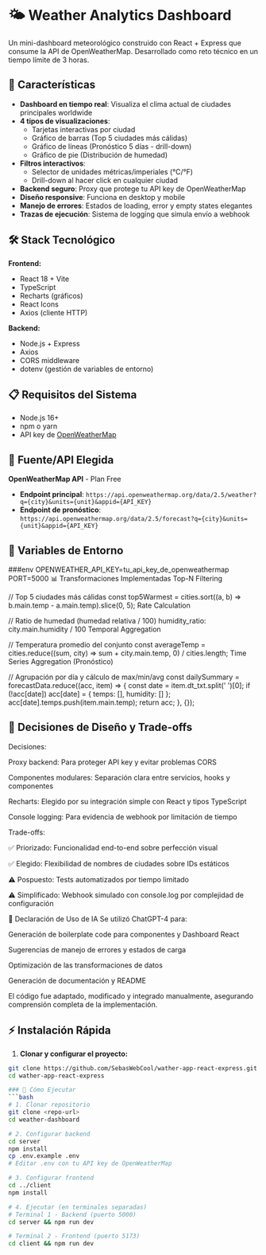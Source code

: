# 🌤️ Weather Analytics Dashboard

Un mini-dashboard meteorológico construido con React + Express que consume la API de OpenWeatherMap. Desarrollado como reto técnico en un tiempo límite de 3 horas.

## 🚀 Características

- **Dashboard en tiempo real**: Visualiza el clima actual de ciudades principales worldwide
- **4 tipos de visualizaciones**: 
  - Tarjetas interactivas por ciudad
  - Gráfico de barras (Top 5 ciudades más cálidas)
  - Gráfico de líneas (Pronóstico 5 días - drill-down)
  - Gráfico de pie (Distribución de humedad)
- **Filtros interactivos**: 
  - Selector de unidades métricas/imperiales (°C/°F)
  - Drill-down al hacer click en cualquier ciudad
- **Backend seguro**: Proxy que protege tu API key de OpenWeatherMap
- **Diseño responsive**: Funciona en desktop y mobile
- **Manejo de errores**: Estados de loading, error y empty states elegantes
- **Trazas de ejecución**: Sistema de logging que simula envío a webhook

## 🛠️ Stack Tecnológico

**Frontend:**
- React 18 + Vite
- TypeScript
- Recharts (gráficos)
- React Icons
- Axios (cliente HTTP)

**Backend:**
- Node.js + Express
- Axios
- CORS middleware
- dotenv (gestión de variables de entorno)

## 📋 Requisitos del Sistema

- Node.js 16+ 
- npm o yarn
- API key de [OpenWeatherMap](https://openweathermap.org/api)

## 🔌 Fuente/API Elegida
**OpenWeatherMap API** - Plan Free
- **Endpoint principal**: `https://api.openweathermap.org/data/2.5/weather?q={city}&units={unit}&appid={API_KEY}`
- **Endpoint de pronóstico**: `https://api.openweathermap.org/data/2.5/forecast?q={city}&units={unit}&appid={API_KEY}`

## 🔑 Variables de Entorno
###env
OPENWEATHER_API_KEY=tu_api_key_de_openweathermap
PORT=5000
📊 Transformaciones Implementadas
Top-N Filtering


// Top 5 ciudades más cálidas
const top5Warmest = cities.sort((a, b) => b.main.temp - a.main.temp).slice(0, 5);
Rate Calculation


// Ratio de humedad (humedad relativa / 100)
humidity_ratio: city.main.humidity / 100
Temporal Aggregation


// Temperatura promedio del conjunto
const averageTemp = cities.reduce((sum, city) => sum + city.main.temp, 0) / cities.length;
Time Series Aggregation (Pronóstico)


// Agrupación por día y cálculo de max/min/avg
const dailySummary = forecastData.reduce((acc, item) => {
  const date = item.dt_txt.split(' ')[0];
  if (!acc[date]) acc[date] = { temps: [], humidity: [] };
  acc[date].temps.push(item.main.temp);
  return acc;
}, {});

## 🎨 Decisiones de Diseño y Trade-offs
Decisiones:

Proxy backend: Para proteger API key y evitar problemas CORS

Componentes modulares: Separación clara entre servicios, hooks y componentes

Recharts: Elegido por su integración simple con React y tipos TypeScript

Console logging: Para evidencia de webhook por limitación de tiempo

Trade-offs:

✅ Priorizado: Funcionalidad end-to-end sobre perfección visual

✅ Elegido: Flexibilidad de nombres de ciudades sobre IDs estáticos

⚠️ Pospuesto: Tests automatizados por tiempo limitado

⚠️ Simplificado: Webhook simulado con console.log por complejidad de configuración

🤖 Declaración de Uso de IA
Se utilizó ChatGPT-4 para:

Generación de boilerplate code para componentes y Dashboard React

Sugerencias de manejo de errores y estados de carga

Optimización de las transformaciones de datos

Generación de documentación y README

El código fue adaptado, modificado y integrado manualmente, asegurando comprensión completa de la implementación.

## ⚡ Instalación Rápida

1. **Clonar y configurar el proyecto:**
```bash
git clone https://github.com/SebasWebCool/wather-app-react-express.git
cd wather-app-react-express

### 🚀 Cómo Ejecutar
```bash
# 1. Clonar repositorio
git clone <repo-url>
cd weather-dashboard

# 2. Configurar backend
cd server
npm install
cp .env.example .env
# Editar .env con tu API key de OpenWeatherMap

# 3. Configurar frontend
cd ../client
npm install

# 4. Ejecutar (en terminales separadas)
# Terminal 1 - Backend (puerto 5000)
cd server && npm run dev

# Terminal 2 - Frontend (puerto 5173)
cd client && npm run dev
